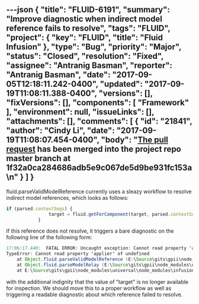 ---json
{
  "title": "FLUID-6191",
  "summary": "Improve diagnostic when indirect model reference fails to resolve",
  "tags": "FLUID",
  "project": {
    "key": "FLUID",
    "title": "Fluid Infusion"
  },
  "type": "Bug",
  "priority": "Major",
  "status": "Closed",
  "resolution": "Fixed",
  "assignee": "Antranig Basman",
  "reporter": "Antranig Basman",
  "date": "2017-09-05T12:18:11.242-0400",
  "updated": "2017-09-19T11:08:11.388-0400",
  "versions": [],
  "fixVersions": [],
  "components": [
    "Framework"
  ],
  "environment": null,
  "issueLinks": [],
  "attachments": [],
  "comments": [
    {
      "id": "21841",
      "author": "Cindy Li",
      "date": "2017-09-19T11:08:07.454-0400",
      "body": "[The pull request](https://github.com/fluid-project/infusion/pull/846) has been merged into the project repo master branch at 1f32a0ca284686adb5e9c067de5d9be931fc153a\n"
    }
  ]
}
---
fluid.parseValidModelReference currently uses a sleazy workflow to resolve indirect model references, which looks as follows:

```javascript
if (parsed.contextSegs) {
                target = fluid.getForComponent(target, parsed.contextSegs);
            }
```

If this reference does not resolve, it triggers a bare diagnostic on the following line of the following form:

```java
17:06:17.440:  FATAL ERROR: Uncaught exception: Cannot read property 'applier' of undefined
TypeError: Cannot read property 'applier' of undefined
    at Object.fluid.parseValidModelReference (E:\Source\gits\gpii\node_modules\universal\node_modules\infusion\src\framework\core\js\DataBinding.js:464:24)
    at Object.fluid.parseModelRelay (E:\Source\gits\gpii\node_modules\universal\node_modules\infusion\src\framework\core\js\DataBinding.js:773:34)
    at E:\Source\gits\gpii\node_modules\universal\node_modules\infusion\src\framework\core\js\DataBinding.js:882:23
```

with the additional indignity that the value of "target" is no longer available for inspection. We should move this to a proper workflow as well as triggering a readable diagnostic about which reference failed to resolve.

        